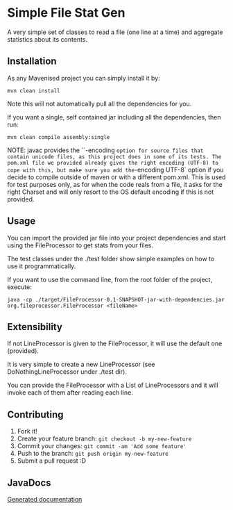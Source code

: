 # Simple File Stat Gen

A very simple set of classes to read a file (one line at a time) and aggregate statistics about its contents.

## Installation

As any Mavenised project you can simply install it by:

`mvn clean install`

Note this will not automatically pull all the dependencies for you.  

If you want a single, self contained jar including all the dependencies, then run:

`mvn clean compile assembly:single`

NOTE: javac provides the ``-encoding <encoding>` option for source files that contain unicode files, as this project does in some of its tests.
The pom.xml file we provided already gives the right encoding (UTF-8) to cope with this, but make sure you add the `-encoding UTF-8` option if
 you decide to compile outside of maven or with a different pom.xml. This is used for test purposes only, as for when the code reals from a file,
 it asks for the right Charset and will only resort to the OS default encoding if this is not provided.

## Usage

You can import the provided jar file into your project dependencies and start using the 
FileProcessor to get stats from your files. 

The test classes under the ./test folder show simple examples on how to use it programmatically. 

If you want to use the command line, from the root folder of the project, execute:

`java -cp ./target/FileProcessor-0.1-SNAPSHOT-jar-with-dependencies.jar org.fileprocessor.FileProcessor <fileName>`

## Extensibility

If not LineProcessor is given to the FileProcessor, it will use the default one (provided). 

It is very simple to create a new LineProcessor (see DoNothingLineProcessor under ./test dir).

You can provide the FileProcessor with a List of LineProcessors and it will invoke each of them after reading each line.

## Contributing

1. Fork it!
2. Create your feature branch: `git checkout -b my-new-feature`
3. Commit your changes: `git commit -am 'Add some feature'`
4. Push to the branch: `git push origin my-new-feature`
5. Submit a pull request :D

## JavaDocs

[Generated documentation](docs/index.html)

